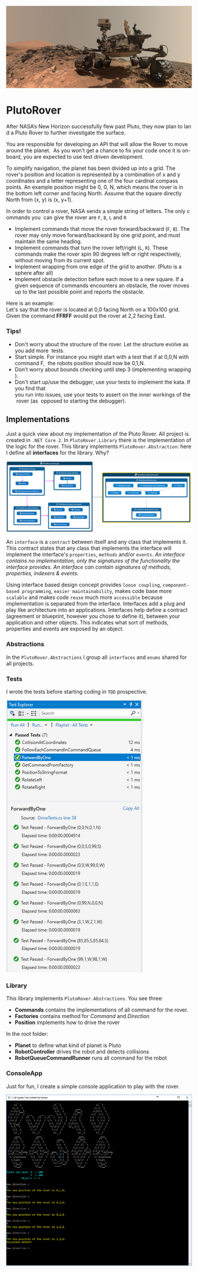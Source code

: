 ![Pluto Rover](https://github.com/erossini/PlutoRover/blob/master/Images/PlutoRover.jpg)

# PlutoRover
After NASA’s New Horizon successfully flew past Pluto, they now plan to land a Pluto Rover to further investigate the surface.

You are responsible for developing an API that will allow the Rover to move around the planet. 
As you won’t get a chance to fix your code once it is on-board, you are expected to use test driven development.

To simplify navigation, the planet has been divided up into a grid. 
The rover's position and  location is represented by a combination of x and y coordinates and a letter representing one of the four cardinal compass points. An example position might be 0, 0, N, which means the rover is in the bottom left corner and facing North. Assume that the square directly North from (x, y) is (x, y+1).

In order to control a rover, NASA sends a simple string of letters. The only commands you  can give the rover are `F`, `B`, `L` and `R`

- Implement commands that move the rover forward/backward (`F`, `B`). The rover may only move forward/backward by one grid point, and must maintain the same heading.  
- Implement commands that turn the rover left/right (`L`, `R`). These commands make the rover spin 90 degrees left or right respectively, without moving from its current  spot.
- Implement wrapping from one edge of the grid to another. (Pluto is a sphere after all)
- Implement obstacle detection before each move to a new square. If a given sequence of commands encounters an obstacle, the rover moves up to the last  possible point and reports the obstacle.

Here is an example:
Let's say that the rover is located at 0,0 facing North on a 100x100 grid.
Given the command **FFRFF** would put the rover at 2,2 facing East.

### Tips!
- Don't worry about the structure of the rover. Let the structure evolve as you add more  tests.
- Start simple. For instance you might start with a test that if at 0,0,N with command F,  the robots position should now be 0,1,N.
- Don’t worry about bounds checking until step 3 (implementing wrapping).
- Don't start up/use the debugger, use your tests to implement the kata. If you find that  you run into issues, use your tests to assert on the inner workings of the rover (as  opposed to starting the debugger). 

## Implementations
Just a quick view about my implementation of the Pluto Rover. All project is created in `.NET Core 2`. In `PlutoRover.Library` there is the implementation of the logic for the rover. This library implements `PlutoRover.Abstraction`: here I define all **interfaces** for the library. Why?

![Library schema](https://github.com/erossini/PlutoRover/blob/master/Images/LibrarySchema.PNG)

An `interface` is a `contract` between itself and any class that implements it. This contract states that any class that implements the interface will implement the interface's `properties`, `methods` and/or `events`. _An interface contains no implementation, only the signatures of the functionality the interface provides. An interface can contain signatures of methods, properties, indexers & events._

Using interface based design concept provides `loose coupling`, `component-based programming`, `easier maintainability`, makes code base more `scalable` and makes code `reuse` much more `accessible` because implementation is separated from the interface. Interfaces add a plug and play like architecture into an applications. Interfaces help define a contract (agreement or blueprint, however you chose to define it), between your application and other objects. This indicates what sort of methods, properties and events are exposed by an object.

### Abstractions
In the `PlutoRover.Abstractions` I group all `interfaces` and `enums` shared for all projects.

### Tests
I wrote the tests before starting coding in `TDD` prospective.

![Tests results](https://github.com/erossini/PlutoRover/blob/master/Images/TestExample.PNG)

### Library
This library implements `PlutoRover.Abstractions`. You see three:

- **Commands** contains the implementations of all command for the rover.
- **Factories** contains method for _Command_ and _Direction_
- **Position** implements how to drive the rover

In the root folder:

- **Planet** to define what kind of planet is Pluto
- **RobotController** drives the robot and detects collisions
- **RobotQueueCommandRunner** runs all command for the robot

### ConsoleApp
Just for fun, I create a simple console application to play with the rover.

![Pluto Rover ConsoleApp](https://github.com/erossini/PlutoRover/blob/master/Images/Screenshot.PNG)
